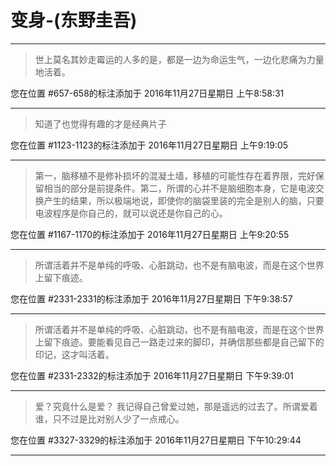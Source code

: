 # 变身-(东野圭吾)

---

> 世上莫名其妙走霉运的人多的是，都是一边为命运生气，一边化悲痛为力量地活着。

您在位置 #657-658的标注添加于 2016年11月27日星期日 上午8:58:31

---

> 知道了也觉得有趣的才是经典片子

您在位置 #1123-1123的标注添加于 2016年11月27日星期日 上午9:19:05

---

> 第一，脑移植不是修补损坏的混凝土墙，移植的可能性存在着界限，完好保留相当的部分是前提条件。第二，所谓的心并不是脑细胞本身，它是电波交换产生的结果，所以极端地说，即使你的脑袋里装的完全是别人的脑，只要电波程序是你自己的，就可以说还是你自己的心。

您在位置 #1167-1170的标注添加于 2016年11月27日星期日 上午9:20:55

---

> 所谓活着并不是单纯的呼吸、心脏跳动，也不是有脑电波，而是在这个世界上留下痕迹。

您在位置 #2331-2331的标注添加于 2016年11月27日星期日 下午9:38:57

---

> 所谓活着并不是单纯的呼吸、心脏跳动，也不是有脑电波，而是在这个世界上留下痕迹。要能看见自己一路走过来的脚印，并确信那些都是自己留下的印记，这才叫活着。

您在位置 #2331-2332的标注添加于 2016年11月27日星期日 下午9:39:01

---

> 爱？究竟什么是爱？ 我记得自己曾爱过她，那是遥远的过去了。所谓爱着谁，只不过是比对别人少了一点戒心。

您在位置 #3327-3329的标注添加于 2016年11月27日星期日 下午10:29:44

---

